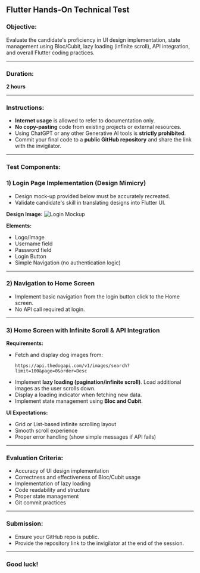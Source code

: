 ## Flutter Hands-On Technical Test

### Objective:
Evaluate the candidate's proficiency in UI design implementation, state management using Bloc/Cubit, lazy loading (infinite scroll), API integration, and overall Flutter coding practices.

---

### Duration:
**2 hours**

---

### Instructions:
- **Internet usage** is allowed to refer to documentation only.
- **No copy-pasting** code from existing projects or external resources.
- Using ChatGPT or any other Generative AI tools is **strictly prohibited**.
- Commit your final code to a **public GitHub repository** and share the link with the invigilator.

---

### Test Components:

### 1) Login Page Implementation (Design Mimicry)
- Design mock-up provided below must be accurately recreated.
- Validate candidate's skill in translating designs into Flutter UI.

**Design Image:**
![Login Mockup](https://via.placeholder.com/400x600.png?text=Login+Screen+Design)

**Elements:**
- Logo/Image
- Username field
- Password field
- Login Button
- Simple Navigation (no authentication logic)

---

### 2) Navigation to Home Screen
- Implement basic navigation from the login button click to the Home screen.
- No API call required at login.

---

### 3) Home Screen with Infinite Scroll & API Integration

**Requirements:**
- Fetch and display dog images from:
  ```
  https://api.thedogapi.com/v1/images/search?limit=100&page=0&order=Desc
  ```
- Implement **lazy loading (pagination/infinite scroll)**. Load additional images as the user scrolls down.
- Display a loading indicator when fetching new data.
- Implement state management using **Bloc and Cubit**.

**UI Expectations:**
- Grid or List-based infinite scrolling layout
- Smooth scroll experience
- Proper error handling (show simple messages if API fails)

---

### Evaluation Criteria:
- Accuracy of UI design implementation
- Correctness and effectiveness of Bloc/Cubit usage
- Implementation of lazy loading
- Code readability and structure
- Proper state management
- Git commit practices

---

### Submission:
- Ensure your GitHub repo is public.
- Provide the repository link to the invigilator at the end of the session.

---

### Good luck!

